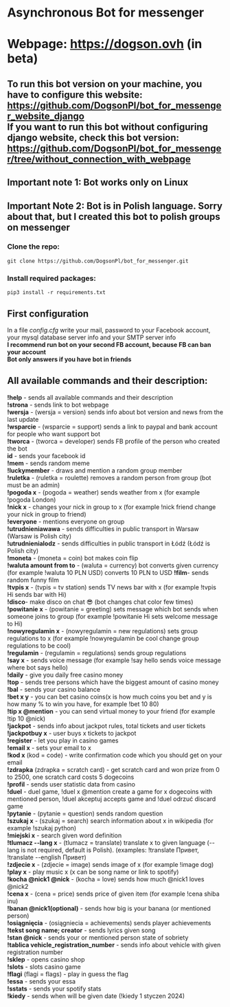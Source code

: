 # Asynchronous Bot for messenger

# Webpage: https://dogson.ovh (in beta)

## To run this bot version on your machine, you have to configure this website:  https://github.com/DogsonPl/bot_for_messenger_website_django <br> If you want to run this bot without configuring django website, check this bot version: https://github.com/DogsonPl/bot_for_messenger/tree/without_connection_with_webpage  

## Important note 1: Bot works only on Linux 
## Important Note 2: Bot is in Polish language. Sorry about that, but I created this bot to polish groups on messenger
### Clone the repo:
   ```
   git clone https://github.com/DogsonPl/bot_for_messenger.git
   ```
### Install required packages:
   ```
   pip3 install -r requirements.txt
   ```
## First configuration
In a file _config.cfg_ write your mail, password to your Facebook account, your mysql database server info and your SMTP server info\
**I recommend run bot on your second FB account, because FB can ban your account\
Bot only answers if you have bot in friends**


## All available commands and their description:
**!help** - sends all available commands and their description\
**!strona** - sends link to bot webpage\
**!wersja** - (wersja = version) sends info about bot version and news from the last update\
**!wsparcie** - (wsparcie = support) sends a link to paypal and bank account for people who want support bot\
**!tworca** - (tworca = developer) sends FB profile of the person who created the bot\
**id** - sends your facebook id\
**!mem** - sends random meme\
**!luckymember** - draws and mention a random group member\
**!ruletka** - (ruletka = roulette) removes a random person from group (bot must be an admin)\
**!pogoda x** - (pogoda = weather) sends weather from x (for example !pogoda London)\
**!nick x** - changes your nick in group to x (for example !nick friend change your nick in group to friend)\
**!everyone** - mentions everyone on group\
**!utrudnieniawawa** - sends difficulties in public transport in Warsaw (Warsaw is Polish city)\
**!utrudnienialodz** - sends difficulties in public transport in Łódź (Łódź is Polish city)\
**!moneta** - (moneta = coin) bot makes coin flip\
**!waluta amount from to** - (waluta = currency) bot converts given currency (for example !waluta 10 PLN USD) converts 10 PLN to USD
**!film**- sends random funny film\
**!tvpis x** - (tvpis = tv station) sends TV news bar with x (for example !tvpis Hi sends bar with Hi)\
**!disco**- make disco on chat 😎 (bot changes chat color few times)\
**!powitanie x** - (powitanie = greeting) sets message which bot sends when someone joins to group (for example !powitanie Hi sets welcome message to Hi)\
**!nowyregulamin x** - (nowyregulamin = new regulations) sets group regulations to x (for example !nowyregulamin be cool change group regulations to be cool)\
**!regulamin** - (regulamin = regulations) sends group regulations\
**!say x** - sends voice message (for example !say hello sends voice message where bot says hello)\
**!daily** - give you daily free casino money\
**!top** - sends tree persons which have the biggest amount of casino money\
**!bal** - sends your casino balance\
**!bet x y** - you can bet casino coins(x is how much coins you bet and y is how many % to win you have, for example !bet 10 80)\
**!tip x @mention** - you can send virtual money to your friend (for example !tip 10 @nick)\
**!jackpot** - sends info about jackpot rules, total tickets and user tickets\
**!jackpotbuy x** - user buys x tickets to jackpot\
**!register** - let you play in casino games\
**!email x** - sets your email to x\
**!kod x** (kod = code) - write confirmation code which you should get on your email\
**!zdrapka** (zdrapka = scratch card) - get scratch card and won prize from 0 to 2500, one scratch card costs 5 dogecoins\
**!profil** - sends user statistic data from casino\
**!duel** - duel game, !duel x @mention create a game for x dogecoins with mentioned person, !duel akceptuj accepts game and !duel odrzuć discard game\
**!pytanie** - (pytanie = question) sends random question\
**!szukaj x** - (szukaj = search) search information about x in wikipedia (for example !szukaj python)\
**!miejski x** - search given word definition\
**!tlumacz --lang x** - (tlumacz = translate) translate x to given language (--lang is not required, default is Polish). (examples: !translate Привет, !translate --english Привет)\
**!zdjecie x** - (zdjecie = image) sends image of x (for example !image dog)  
**!play x** - play music x (x can be song name or link to spotify) \
**!kocha @nick1 @nick** - (kocha = love) sends how much @nick1 loves @nick2 \
**!cena x** - (cena = price) sends price of given item (for example !cena shiba inu) \
**!banan @nick1(optional)** - sends how big is your banana (or mentioned person) \
**!osiągnięcia** - (osiągniecia = achievements) sends player achievements \
**!tekst song name; creator** - sends lyrics given song \
**!stan @nick** - sends your or mentioned person state of sobriety \
**!tablica vehicle_registration_number** - sends info about vehicle with given registration number \
**!sklep** - opens casino shop \
**!slots** - slots casino game \
**!flagi** (flagi = flags) - play in guess the flag \
**!essa** - sends your essa \
**!sstats** - sends your spotify stats \
**!kiedy** - sends when will be given date (!kiedy 1 styczen 2024)

